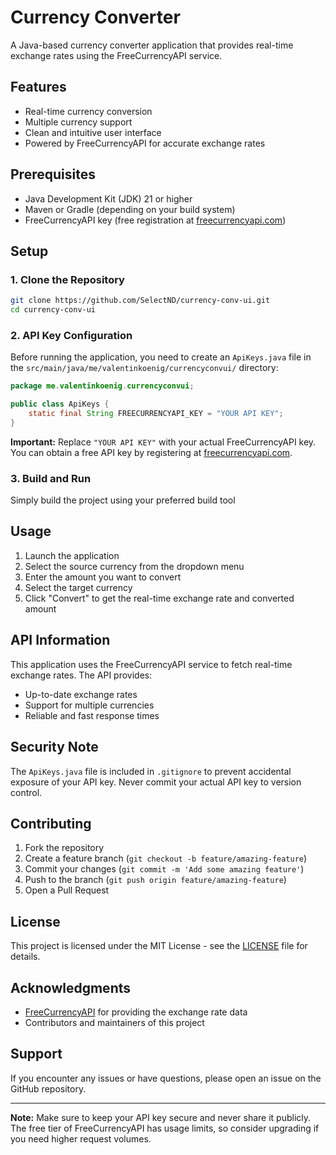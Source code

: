 # Currency Converter

A Java-based currency converter application that provides real-time exchange rates using the FreeCurrencyAPI service.

## Features

- Real-time currency conversion
- Multiple currency support
- Clean and intuitive user interface
- Powered by FreeCurrencyAPI for accurate exchange rates

## Prerequisites

- Java Development Kit (JDK) 21 or higher
- Maven or Gradle (depending on your build system)
- FreeCurrencyAPI key (free registration at [freecurrencyapi.com](https://freecurrencyapi.com))

## Setup

### 1. Clone the Repository

```bash
git clone https://github.com/SelectND/currency-conv-ui.git
cd currency-conv-ui
```

### 2. API Key Configuration

Before running the application, you need to create an `ApiKeys.java` file in the `src/main/java/me/valentinkoenig/currencyconvui/` directory:

```java
package me.valentinkoenig.currencyconvui;

public class ApiKeys {
    static final String FREECURRENCYAPI_KEY = "YOUR API KEY";
}
```

**Important:** Replace `"YOUR API KEY"` with your actual FreeCurrencyAPI key. You can obtain a free API key by registering at [freecurrencyapi.com](https://freecurrencyapi.com).

### 3. Build and Run

Simply build the project using your preferred build tool

## Usage

1. Launch the application
2. Select the source currency from the dropdown menu
3. Enter the amount you want to convert
4. Select the target currency
5. Click "Convert" to get the real-time exchange rate and converted amount

## API Information

This application uses the FreeCurrencyAPI service to fetch real-time exchange rates. The API provides:

- Up-to-date exchange rates
- Support for multiple currencies
- Reliable and fast response times

## Security Note

The `ApiKeys.java` file is included in `.gitignore` to prevent accidental exposure of your API key. Never commit your actual API key to version control.

## Contributing

1. Fork the repository
2. Create a feature branch (`git checkout -b feature/amazing-feature`)
3. Commit your changes (`git commit -m 'Add some amazing feature'`)
4. Push to the branch (`git push origin feature/amazing-feature`)
5. Open a Pull Request

## License

This project is licensed under the MIT License - see the [LICENSE](LICENSE) file for details.

## Acknowledgments

- [FreeCurrencyAPI](https://freecurrencyapi.com) for providing the exchange rate data
- Contributors and maintainers of this project

## Support

If you encounter any issues or have questions, please open an issue on the GitHub repository.

---

**Note:** Make sure to keep your API key secure and never share it publicly. The free tier of FreeCurrencyAPI has usage limits, so consider upgrading if you need higher request volumes.
